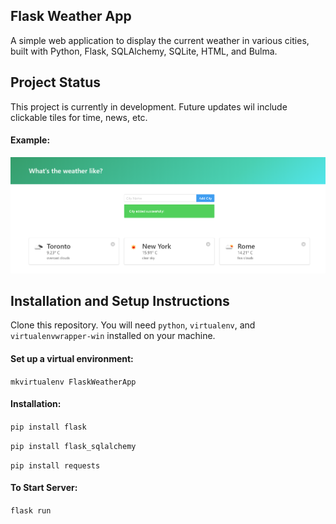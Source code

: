 ## Flask Weather App

A simple web application to display the current weather in various cities, built with Python, Flask, SQLAlchemy, SQLite, HTML, and Bulma.


## Project Status
This project is currently in development. Future updates wil include clickable tiles for time, news, etc.

#### Example:   
![Image description](https://raw.githubusercontent.com/Kireet7852/Weather-website-flask/main/images/weather%20app.PNG)

## Installation and Setup Instructions

Clone this repository. You will need `python`, `virtualenv`, and `virtualenvwrapper-win` installed on your machine.

#### Set up a virtual environment:

`mkvirtualenv FlaskWeatherApp`

#### Installation:

`pip install flask`

`pip install flask_sqlalchemy`

`pip install requests`   

#### To Start Server:

`flask run`  
